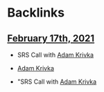 
# Backlinks
## [February 17th, 2021](<February 17th, 2021.md>)
- SRS Call with [Adam Krivka](<Adam Krivka.md>)

- [Adam Krivka](<Adam Krivka.md>)

- "SRS Call with [Adam Krivka](<Adam Krivka.md>)

